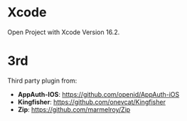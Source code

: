 # Xcode

Open Project with Xcode Version 16.2.

# 3rd

Third party plugin from:

- **AppAuth-IOS**: https://github.com/openid/AppAuth-iOS
- **Kingfisher**: https://github.com/onevcat/Kingfisher
- **Zip**: https://github.com/marmelroy/Zip